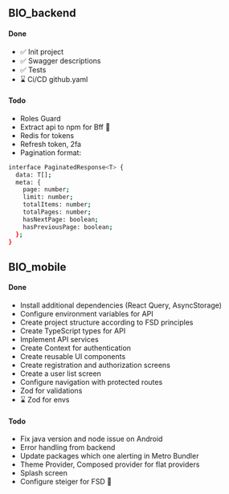 ## BIO_backend

#### Done

- ✅ Init project
- ✅ Swagger descriptions
- ✅ Tests
- ⌛ Ci/CD github.yaml

#### Todo

- Roles Guard
- Extract api to npm for Bff 🤔
- Redis for tokens
- Refresh token, 2fa
- Pagination format:

```bash
interface PaginatedResponse<T> {
  data: T[];
  meta: {
    page: number;
    limit: number;
    totalItems: number;
    totalPages: number;
    hasNextPage: boolean;
    hasPreviousPage: boolean;
  };
}
```

## BIO_mobile

#### Done

- Install additional dependencies (React Query, AsyncStorage)
- Configure environment variables for API
- Create project structure according to FSD principles
- Create TypeScript types for API
- Implement API services
- Create Context for authentication
- Create reusable UI components
- Create registration and authorization screens
- Create a user list screen
- Configure navigation with protected routes
- Zod for validations
- ⌛ Zod for envs

#### Todo

- Fix java version and node issue on Android
- Еrror handling from backend
- Update packages which one alerting in Metro Bundler
- Theme Provider, Composed provider for flat providers
- Splash screen
- Configure steiger for FSD 🤔